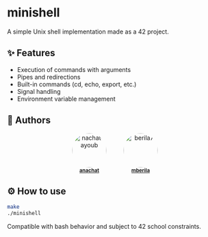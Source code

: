 # minishell

A simple Unix shell implementation made as a 42 project.

## ✨ Features

- Execution of commands with arguments
- Pipes and redirections
- Built-in commands (cd, echo, export, etc.)
- Signal handling
- Environment variable management

## 👥 Authors

<div align="center" style="display: flex; justify-content: center; gap: 40px; align-items: center;">
  <div style="text-align: center;">
    <a href="https://github.com/nachat-ayoub" style="text-decoration: none; color: inherit;">
      <img src="https://github.com/nachat-ayoub.png" width="80" height="80" alt="nachat-ayoub" style="border-radius: 50%"/>
    </a>
    <br/>
    <sub><b><a href="https://profile.intra.42.fr/users/anachat" target="_blank">anachat</a></b></sub>
  </div>

  <div style="text-align: center;">
    <a href="https://github.com/berila7" style="text-decoration: none; color: inherit;">
      <img src="https://github.com/berila7.png" width="80" height="80" alt="berila7" style="border-radius: 50%"/>
    </a>
    <br/>
    <sub><b><a href="https://profile.intra.42.fr/users/mberila" target="_blank">mberila</a></b></sub>
  </div>
</div>

## ⚙️ How to use

```bash
make
./minishell
```

Compatible with bash behavior and subject to 42 school constraints.